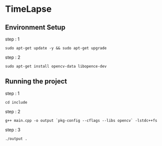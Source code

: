 # TimeLapse

## Environment Setup

step : 1

```
sudo apt-get update -y && sudo apt-get upgrade
```

step : 2

```
sudo apt-get install opencv-data libopence-dev
```

## Running the project

step : 1

```
cd include
```

step : 2

```
g++ main.cpp -o output `pkg-config --cflags --libs opencv` -lstdc++fs
```
step : 3

```
./output .
```

